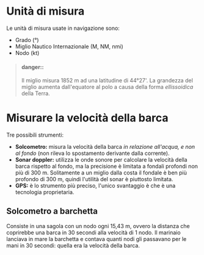 # Unità di misura

Le unità di misura usate in navigazione sono:

* Grado \(°\)
* Miglio Nautico Internazionale \(M, NM, nmi\)
* Nodo \(kt\)

> #### danger::
>
> Il miglio misura 1852 m ad una latitudine di 44°27'. La grandezza del miglio aumenta dall'equatore al polo a causa della forma _ellissoidica_ della Terra.

# Misurare la velocità della barca

Tre possibili strumenti:

* **Solcometro:** misura la velocità della barca _in relazione all'acqua, e non al fondo_ \(non rileva lo spostamento derivante dalla corrente\).
* **Sonar doppler:** utilizza le onde sonore per calcolare la velocità della barca rispetto al fondo, ma la precisione è limitata a fondali profondi non più di 300 m. Solitamente a un miglio dalla costa il fondale è ben più profondo di 300 m, quindi l'utilità del sonar è piuttosto limitata.
* **GPS:** è lo strumento più preciso, l'unico svantaggio è che è una tecnologia proprietaria.

## Solcometro a barchetta

Consiste in una sagola con un nodo ogni 15,43 m, ovvero la distanza che coprirebbe una barca in 30 secondi alla velocità di 1 nodo. Il marinaio lanciava in mare la barchetta e contava quanti nodi gli passavano per le mani in 30 secondi: quella era la velocità della barca.